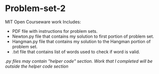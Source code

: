 # Problem-set-2
MIT Open Courseware work
Includes:
  - PDF file with instructions for problem sets. 
  - Newton.py file that contains my solution to first portion of problem set. 
  - Hangman.py file that contains my solution to the Hangman portion of problem set. 
  - .txt file that contains list of words used to check if word is valid. 
  
  *.py files may contain "helper code" section. Work that I completed will be outside the helper code section*
